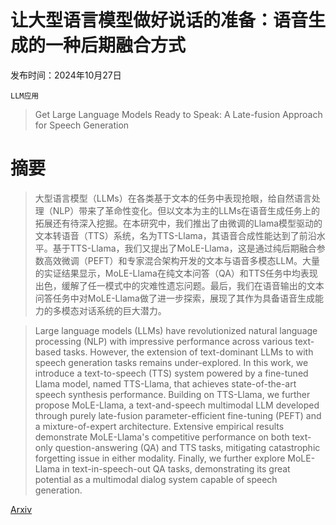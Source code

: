# 让大型语言模型做好说话的准备：语音生成的一种后期融合方式

发布时间：2024年10月27日

`LLM应用`

> Get Large Language Models Ready to Speak: A Late-fusion Approach for Speech Generation

# 摘要

> 大型语言模型（LLMs）在各类基于文本的任务中表现抢眼，给自然语言处理（NLP）带来了革命性变化。但以文本为主的LLMs在语音生成任务上的拓展还有待深入挖掘。在本研究中，我们推出了由微调的Llama模型驱动的文本转语音（TTS）系统，名为TTS-Llama，其语音合成性能达到了前沿水平。基于TTS-Llama，我们又提出了MoLE-Llama，这是通过纯后期融合参数高效微调（PEFT）和专家混合架构开发的文本与语音多模态LLM。大量的实证结果显示，MoLE-Llama在纯文本问答（QA）和TTS任务中均表现出色，缓解了任一模式中的灾难性遗忘问题。最后，我们在语音输出的文本问答任务中对MoLE-Llama做了进一步探索，展现了其作为具备语音生成能力的多模态对话系统的巨大潜力。

> Large language models (LLMs) have revolutionized natural language processing (NLP) with impressive performance across various text-based tasks. However, the extension of text-dominant LLMs to with speech generation tasks remains under-explored. In this work, we introduce a text-to-speech (TTS) system powered by a fine-tuned Llama model, named TTS-Llama, that achieves state-of-the-art speech synthesis performance. Building on TTS-Llama, we further propose MoLE-Llama, a text-and-speech multimodal LLM developed through purely late-fusion parameter-efficient fine-tuning (PEFT) and a mixture-of-expert architecture. Extensive empirical results demonstrate MoLE-Llama's competitive performance on both text-only question-answering (QA) and TTS tasks, mitigating catastrophic forgetting issue in either modality. Finally, we further explore MoLE-Llama in text-in-speech-out QA tasks, demonstrating its great potential as a multimodal dialog system capable of speech generation.

[Arxiv](https://arxiv.org/abs/2410.20336)
